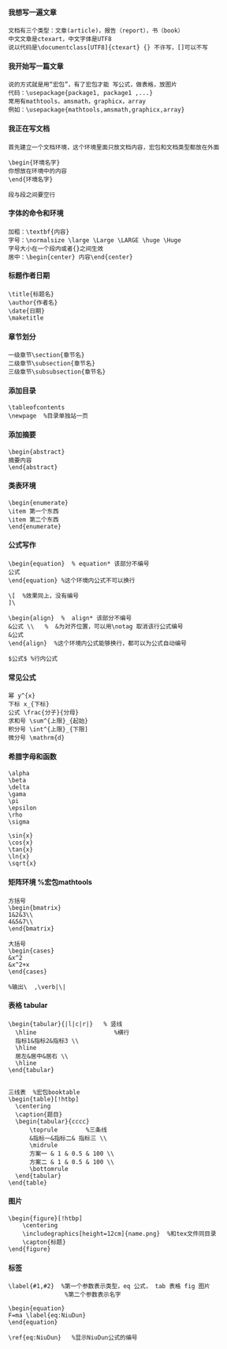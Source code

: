 
#### 我想写一遍文章

    文档有三个类型：文章(article)，报告（report），书（book）
    中文文章是ctexart，中文字体是UTF8
    说以代码是\documentclass[UTF8]{ctexart} {} 不许写，[]可以不写
    
#### 我开始写一篇文章

    说的方式就是用“宏包”，有了宏包才能 写公式，做表格，放图片
    代码：\usepackage{package1, package1 ,...}
    常用有mathtools，amsmath，graphicx，array
    例如：\usepackage{mathtools,amsmath,graphicx,array}


#### 我正在写文档

    首先建立一个文档环境，这个环境里面只放文档内容，宏包和文档类型都放在外面

    \begin{环境名字}
    你想放在环境中的内容
    \end{环境名字}

    段与段之间要空行

#### 字体的命令和环境

    加粗：\textbf{内容}
    字号：\normalsize \large \Large \LARGE \huge \Huge
    字号大小在一个段内或者{}之间生效
    居中：\begin{center} 内容\end{center}

#### 标题作者日期

    \title{标题名}
    \author{作者名}
    \date{日期}
    \maketitle

#### 章节划分
    一级章节\section{章节名}
    二级章节\subsection{章节名}
    三级章节\subsubsection{章节名}

#### 添加目录
    \tableofcontents
    \newpage  %目录单独站一页

#### 添加摘要
    \begin{abstract}
    摘要内容
    \end{abstract}

#### 类表环境
    \begin{enumerate}
    \item 第一个东西
    \item 第二个东西
    \end{enumerate}

#### 公式写作
    \begin{equation}  % equation* 该部分不编号
    公式
    \end{equation} %这个环境内公式不可以换行
    
    \[  %效果同上，没有编号
    ]\
    
    \begin{align}  %  align* 该部分不编号
    &公式 \\   %  &为对齐位置，可以用\notag 取消该行公式编号
    &公式
    \end{align}  %这个环境内公式能够换行，都可以为公式自动编号

    $公式$ %行内公式
   
   
#### 常见公式
    幂 y^{x}
    下标 x_{下标}
    公式 \frac{分子}{分母}
    求和号 \sum^{上限}_{起始}
    积分号 \int^{上限}_{下限]
    微分号 \mathrm{d}
    
#### 希腊字母和函数

    \alpha
    \beta
    \delta
    \gama
    \pi
    \epsilon
    \rho
    \sigma

    \sin{x}
    \cos{x}
    \tan{x}
    \ln{x}
    \sqrt{x}


#### 矩阵环境  %宏包mathtools

    方括号
    \begin{bmatrix}
    1&2&3\\
    4&5&7\\
    \end{bmatrix}

    大括号
    \begin{cases}
    &x^2
    &x^2+x
    \end{cases}

    %输出\  ,\verb|\|


#### 表格 tabular

    \begin{tabular}{|l|c|r|}   % 竖线
      \hline                      %横行
      指标1&指标2&指标3 \\
      \hline
      居左&居中&居右 \\
      \hline
    \end{tabular}


    三线表  %宏包booktable
    \begin{table}[!htbp]
      \centering
      \caption{题目}
      \begin{tabular}{cccc}
          \toprule        %三条线
          &指标一&指标二& 指标三 \\
          \midrule
          方案一 & 1 & 0.5 & 100 \\
          方案二 & 1 & 0.5 & 100 \\
          \bottomrule
      \end{tabular}
    \end{table}


#### 图片

    \begin{figure}[!htbp]
        \centering
        \includegraphics[height=12cm]{name.png}  %和tex文件同目录
        \capton{标题}
    \end{figure}


#### 标签
    \label{#1,#2}  %第一个参数表示类型，eq 公式， tab 表格 fig 图片
                    %第二个参数表示名字

    \begin{equation}        
    F=ma \label{eq:NiuDun}
    \end{equation}     

    \ref{eq:NiuDun}   %显示NiuDun公式的编号







